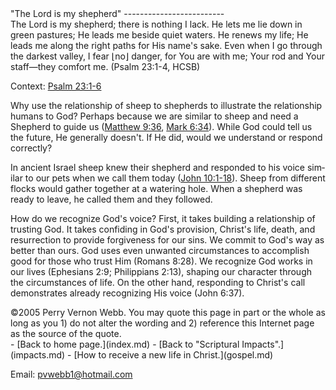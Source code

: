  <head> <title>(PVW) 2 Corinthians 12:7b-10: "... power is perfected in weakness."</title> <meta content="IE=9" http-equiv="X-UA-Compatible"></meta> <link href="css/page_style.css" rel="stylesheet" type="text/css"></link> </head><body lang="EN-US"><div class="page_style">"The Lord is my shepherd"
-------------------------

<div class="p"> The Lord is my shepherd;
 there is nothing I lack.
 He lets me lie down in green pastures;
 He leads me beside quiet waters.
 He renews my life;
 He leads me along the right paths
 for His name's sake.
 Even when I go through the darkest valley,
 I fear ⌊no⌋ danger,
 for You are with me;
 Your rod and Your staff—they comfort me. (Psalm 23:1-4, HCSB)

 Context: [Psalm 23:1-6](http://www.biblegateway.com/passage/?search=Psalm+23)</div>Why use the relationship of sheep to shepherds to illustrate the relationship humans to God? Perhaps because we are similar to sheep and need a Shepherd to guide us ([Matthew 9:36](http://www.biblegateway.com/passage/?search=Matthew+9:36), [Mark 6:34](http://www.biblegateway.com/passage/?search=Mark+6:34)). While God could tell us the future, He generally doesn't. If He did, would we understand or respond correctly?

In ancient Israel sheep knew their shepherd and responded to his voice similar to our pets when we call them today ([John 10:1-18](http://www.biblegateway.com/passage/?search=John+10:1-18)). Sheep from different flocks would gather together at a watering hole. When a shepherd was ready to leave, he called them and they followed.

How do we recognize God's voice? First, it takes building a relationship of trusting God. It takes confiding in God's provision, Christ's life, death, and resurrection to provide forgiveness for our sins. We commit to God's way as better than ours. God uses even unwanted circumstances to accomplish good for those who trust Him (Romans 8:28). We recognize God works in our lives (Ephesians 2:9; Philippians 2:13), shaping our character through the circumstances of life. On the other hand, responding to Christ's call demonstrates already recognizing His voice (John 6:37).

<div class="copy">©2005 Perry Vernon Webb. You may quote this page in part or the whole as long as you
 1) do not alter the wording and
 2) reference this Internet page as the source of the quote.</div> </div>- [Back to home page.](index.md)
- [Back to "Scriptural Impacts".](impacts.md)
- [How to receive a new life in Christ.](gospel.md)

Email: [pvwebb1@hotmail.com](mailto:pvwebb1@hotmail.com)

